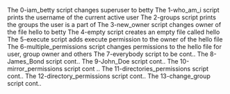 The 0-iam_betty script changes superuser to betty
The 1-who_am_i script prints the username of the current active user
The 2-groups script prints the groups the user is a part of
The 3-new_owner script changes owner of the file hello to betty
The 4-empty script creates an empty file called hello
The 5-execute script adds execute permission to the owner of the hello file
The 6-multiple_permissions script changes permissions to the hello file for user, group owner and others
The 7-everybody script to be cont..
The 8-James_Bond script cont..
The 9-John_Doe script cont..
The 10-mirror_permissions script cont ..
The 11-directories_permissions script cont..
The 12-directory_permissions script cont..
The 13-change_group script cont..
